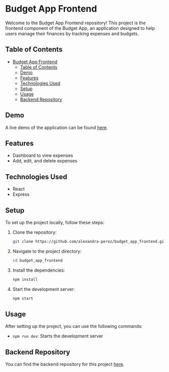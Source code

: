 # Budget App Frontend

Welcome to the Budget App Frontend repository! This project is the frontend component of the Budget App, an application designed to help users manage their finances by tracking expenses and budgets.

## Table of Contents

- [Budget App Frontend](#budget-app-frontend)
  - [Table of Contents](#table-of-contents)
  - [Demo](#demo)
  - [Features](#features)
  - [Technologies Used](#technologies-used)
  - [Setup](#setup)
  - [Usage](#usage)
  - [Backend Repository](#backend-repository)

## Demo

A live demo of the application can be found [here](https://getbudgetbuddy.netlify.app/).

## Features

- Dashboard to view expenses
- Add, edit, and delete expenses

## Technologies Used

- React
- Express

## Setup

To set up the project locally, follow these steps:

1. Clone the repository:

    ```bash
    git clone https://github.com/alexandra-perez/budget_app_frontend.git
    ```

2. Navigate to the project directory:

    ```bash
    cd budget_app_frontend
    ```

3. Install the dependencies:

    ```bash
    npm install
    ```

4. Start the development server:

    ```bash
    npm start
    ```

## Usage

After setting up the project, you can use the following commands:

- `npm run dev`: Starts the development server

## Backend Repository

You can find the backend repository for this project [here](https://github.com/alexandra-perez/budget_app_backend).